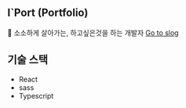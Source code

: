 ## I`Port (Portfolio)

📖 소소하게 살아가는, 하고싶은것을 하는 개발자
[Go to slog](https://jominhui.github.io/portfolio/)

## 기술 스택

- React
- sass
- Typescript
